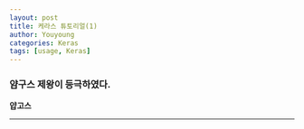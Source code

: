 ```yaml
---
layout: post
title: 케라스 튜토리얼(1)
author: Youyoung
categories: Keras
tags: [usage, Keras]
---
```


### 얌구스 제왕이 등극하였다.

**얍고스**






---

